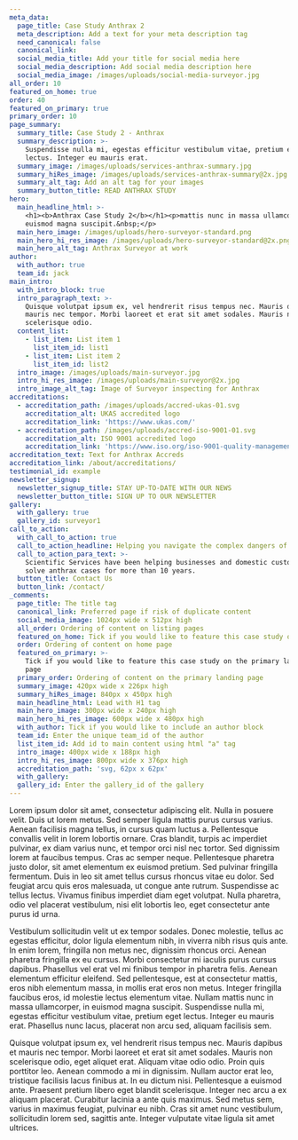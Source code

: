```yaml
---
meta_data:
  page_title: Case Study Anthrax 2
  meta_description: Add a text for your meta description tag
  need_canonical: false
  canonical_link:
  social_media_title: Add your title for social media here
  social_media_description: Add social media description here
  social_media_image: /images/uploads/social-media-surveyor.jpg
all_order: 10
featured_on_home: true
order: 40
featured_on_primary: true
primary_order: 10
page_summary:
  summary_title: Case Study 2 - Anthrax
  summary_description: >-
    Suspendisse nulla mi, egestas efficitur vestibulum vitae, pretium eget
    lectus. Integer eu mauris erat.
  summary_image: /images/uploads/services-anthrax-summary.jpg
  summary_hiRes_image: /images/uploads/services-anthrax-summary@2x.jpg
  summary_alt_tag: Add an alt tag for your images
  summary_button_title: READ ANTHRAX STUDY
hero:
  main_headline_html: >-
    <h1><b>Anthrax Case Study 2</b></h1><p>mattis nunc in massa ullamcorper, in
    euismod magna suscipit.&nbsp;</p>
  main_hero_image: /images/uploads/hero-surveyor-standard.png
  main_hero_hi_res_image: /images/uploads/hero-surveyor-standard@2x.png
  main_hero_alt_tag: Anthrax Surveyor at work
author:
  with_author: true
  team_id: jack
main_intro:
  with_intro_block: true
  intro_paragraph_text: >-
    Quisque volutpat ipsum ex, vel hendrerit risus tempus nec. Mauris dapibus et
    mauris nec tempor. Morbi laoreet et erat sit amet sodales. Mauris non
    scelerisque odio.
  content_list:
    - list_item: List item 1
      list_item_id: list1
    - list_item: List item 2
      list_item_id: list2
  intro_image: /images/uploads/main-surveyor.jpg
  intro_hi_res_image: /images/uploads/main-surveyor@2x.jpg
  intro_image_alt_tag: Image of Surveyor inspecting for Anthrax
accreditations:
  - accreditation_path: /images/uploads/accred-ukas-01.svg
    accreditation_alt: UKAS accredited logo
    accreditation_link: 'https://www.ukas.com/'
  - accreditation_path: /images/uploads/accred-iso-9001-01.svg
    accreditation_alt: ISO 9001 accredited logo
    accreditation_link: 'https://www.iso.org/iso-9001-quality-management.html'
accreditation_text: Text for Anthrax Accreds
accreditation_link: /about/accreditations/
testimonial_id: example
newsletter_signup:
  newsletter_signup_title: STAY UP-TO-DATE WITH OUR NEWS
  newsletter_button_title: SIGN UP TO OUR NEWSLETTER
gallery:
  with_gallery: true
  gallery_id: surveyor1
call_to_action:
  with_call_to_action: true
  call_to_action_headline: Helping you navigate the complex dangers of anthrax
  call_to_action_para_text: >-
    Scientific Services have been helping businesses and domestic customers
    solve anthrax cases for more than 10 years.
  button_title: Contact Us
  button_link: /contact/
_comments:
  page_title: The title tag
  canonical_link: Preferred page if risk of duplicate content
  social_media_image: 1024px wide x 512px high
  all_order: Ordering of content on listing pages
  featured_on_home: Tick if you would like to feature this case study on the homepage
  order: Ordering of content on home page
  featured_on_primary: >-
    Tick if you would like to feature this case study on the primary landing
    page
  primary_order: Ordering of content on the primary landing page
  summary_image: 420px wide x 226px high
  summary_hiRes_image: 840px x 450px high
  main_headline_html: Lead with H1 tag
  main_hero_image: 300px wide x 240px high
  main_hero_hi_res_image: 600px wide x 480px high
  with_author: Tick if you would like to include an author block
  team_id: Enter the unique team_id of the author
  list_item_id: Add id to main content using html "a" tag
  intro_image: 400px wide x 188px high
  intro_hi_res_image: 800px wide x 376px high
  accreditation_path: 'svg, 62px x 62px'
  with_gallery:
  gallery_id: Enter the gallery_id of the gallery
---
```


Lorem ipsum dolor sit amet, consectetur adipiscing elit. Nulla in posuere velit. Duis ut lorem metus. Sed semper ligula mattis purus cursus varius. Aenean facilisis magna tellus, in cursus quam luctus a. Pellentesque convallis velit in lorem lobortis ornare. Cras blandit, turpis ac imperdiet pulvinar, ex diam varius nunc, et tempor orci nisl nec tortor. Sed dignissim lorem at faucibus tempus. Cras ac semper neque. Pellentesque pharetra justo dolor, sit amet elementum ex euismod pretium. Sed pulvinar fringilla fermentum. Duis in leo sit amet tellus cursus rhoncus vitae eu dolor. Sed feugiat arcu quis eros malesuada, ut congue ante rutrum. Suspendisse ac tellus lectus. Vivamus finibus imperdiet diam eget volutpat. Nulla pharetra, odio vel placerat vestibulum, nisi elit lobortis leo, eget consectetur ante purus id urna.

Vestibulum sollicitudin velit ut ex tempor sodales. Donec molestie, tellus ac egestas efficitur, dolor ligula elementum nibh, in viverra nibh risus quis ante. In enim lorem, fringilla non metus nec, dignissim rhoncus orci. Aenean pharetra fringilla ex eu cursus. Morbi consectetur mi iaculis purus cursus dapibus. Phasellus vel erat vel mi finibus tempor in pharetra felis. Aenean elementum efficitur eleifend. Sed pellentesque, est at consectetur mattis, eros nibh elementum massa, in mollis erat eros non metus. Integer fringilla faucibus eros, id molestie lectus elementum vitae. Nullam mattis nunc in massa ullamcorper, in euismod magna suscipit. Suspendisse nulla mi, egestas efficitur vestibulum vitae, pretium eget lectus. Integer eu mauris erat. Phasellus nunc lacus, placerat non arcu sed, aliquam facilisis sem.

Quisque volutpat ipsum ex, vel hendrerit risus tempus nec. Mauris dapibus et mauris nec tempor. Morbi laoreet et erat sit amet sodales. Mauris non scelerisque odio, eget aliquet erat. Aliquam vitae odio odio. Proin quis porttitor leo. Aenean commodo a mi in dignissim. Nullam auctor erat leo, tristique facilisis lacus finibus at. In eu dictum nisi. Pellentesque a euismod ante. Praesent pretium libero eget blandit scelerisque. Integer nec arcu a ex aliquam placerat. Curabitur lacinia a ante quis maximus. Sed metus sem, varius in maximus feugiat, pulvinar eu nibh. Cras sit amet nunc vestibulum, sollicitudin lorem sed, sagittis ante. Integer vulputate vitae ligula sit amet ultrices.